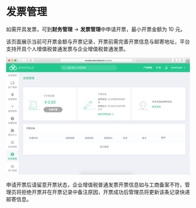 # 发票管理

如需开具发票，可到**财务管理** -> **发票管理**中申请开票，最小开票金额为 10 元。

该页面展示当前可开票金额与开票记录，开票前需完善开票信息与邮寄地址，平台支持开具个人增值税普通发票与企业增值税普通发票。



![invoice_info](_assets/invoice_info.png)



申请开票后请留意开票状态，企业增值税普通发票开票信息如与工商备案不符，管理员将拒绝开票并在开票记录中备注原因，开票成功后管理员将更新该条记录快递邮寄信息。